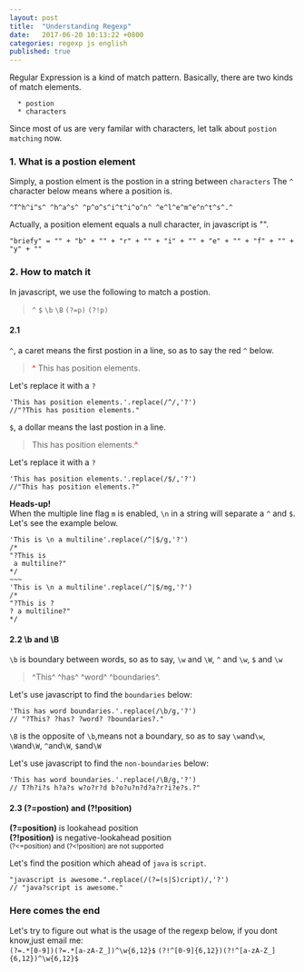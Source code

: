 ```yaml
---
layout: post
title:  "Understanding Regexp"
date:   2017-06-20 10:13:22 +0800
categories: regexp js english
published: true
---
```


Regular Expression is a kind of match pattern.
Basically, there are two kinds of match elements.
  ~~~
    * postion
    * characters
  ~~~
Since most of us are very familar with characters,
let talk about `postion matching` now.

### 1. What is a postion element
Simply, a postion elment is the postion in a string between `characters`
The `^` character below means where a position is.
~~~
^T^h^i^s^ ^h^a^s^ ^p^o^s^i^t^i^o^n^ ^e^l^e^m^e^n^t^s^.^
~~~

Actually, a position element equals a null character, in javascript is "".
```
"briefy" = "" + "b" + "" + "r" + "" + "i" + "" + "e" + "" + "f" + "" + "y" + ""
```

### 2. How to match it
In javascript, we use the following to match a postion.
>`^` `$` `\b` `\B` `(?=p)` `(?!p)`

#### 2.1
`^`, a caret means the first postion in a line, so as to say the red `^` below.

> <span style="color:red">^</span> This has position elements.

Let's replace it with a `?` 
~~~
'This has position elements.'.replace(/^/,'?')
//"?This has position elements."
~~~

`$`, a dollar means the last postion in a line.
>This has position elements.<span style="color: red">^</span>

Let's replace it with a `?` 
~~~
'This has position elements.'.replace(/$/,'?')
//"This has position elements.?"
~~~

**Heads-up!**  
When the multiple line flag `m` is enabled,
`\n` in a string will separate a `^` and `$`.  
Let's see the example below.
~~~~
'This is \n a multiline'.replace(/^|$/g,'?')
/*
"?This is 
 a multiline?"
*/
~~~
'This is \n a multiline'.replace(/^|$/mg,'?')
/*
"?This is ?
? a multiline?"
*/
~~~~

#### 2.2 **\b** and **\B**
`\b` is boundary between words, so as to say, `\w` and `\W`, `^` and `\w`, `$` and `\w`
>^This^ ^has^ ^word^ ^boundaries^.

Let's use javascript to find the `boundaries` below: 
~~~
'This has word boundaries.'.replace(/\b/g,'?')
// "?This? ?has? ?word? ?boundaries?."
~~~

`\B` is the opposite of `\b`,means not a boundary, so as to say
`\w`and`\w`, `\W`and`\W`, `^`and`\W`, `$`and`\W`  

Let's use javascript to find the `non-boundaries` below: 
~~~
'This has word boundaries.'.replace(/\B/g,'?')
// T?h?i?s h?a?s w?o?r?d b?o?u?n?d?a?r?i?e?s.?"
~~~

#### 2.3 **(?=postion)** and **(?!position)**
**(?=position)** is lookahead position  
**(?!position)** is negative-lookahead position  
<small>(?<=position) and (?<!position) are not supported</small>

Let's find the position which ahead of `java` is `script`.
~~~
"javascript is awesome.".replace(/(?=(s|S)cript)/,'?')
// "java?script is awesome."
~~~

### Here comes the end
Let's try to figure out what is the usage of the regexp below,
if you dont know,just email me:  
`(?=.*[0-9])(?=.*[a-zA-Z_])^\w{6,12}$`
`(?!^[0-9]{6,12})(?!^[a-zA-Z_]{6,12})^\w{6,12}$`


